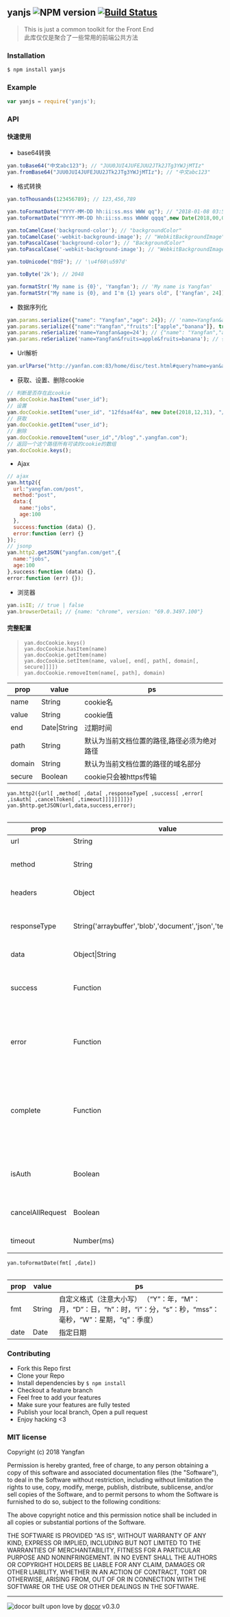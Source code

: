 ## yanjs ![NPM version](https://img.shields.io/npm/v/yanjs.svg?style=flat) [![Build Status](https://travis-ci.org/Yangfan2016/yanjs.svg?branch=master)](https://travis-ci.org/Yangfan2016/yanjs)

> This is just a common toolkit for the Front End  
此库仅仅是聚合了一些常用的前端公共方法

### Installation
```bash
$ npm install yanjs
```

### Example
```js
var yanjs = require('yanjs');
```

### API

#### 快速使用
- base64转换
```js
yan.toBase64("中文abc123"); // "JUU0JUI4JUFEJUU2JTk2JTg3YWJjMTIz"
yan.fromBase64("JUU0JUI4JUFEJUU2JTk2JTg3YWJjMTIz"); // "中文abc123"
```
- 格式转换
```js
yan.toThousands(123456789); // 123,456,789

yan.toFormatDate("YYYY-MM-DD hh:ii:ss.mss WWW qq"); // "2018-01-08 03:50:39.102 星期一 01"
yan.toFormatDate("YYYY-MM-DD hh:ii:ss.mss WWWW qqqq",new Date(2018,00,02)); // "2018-01-02 12:00:00.000 星期二 01"

yan.toCamelCase('background-color'); // "backgroundColor"
yan.toCamelCase('-webkit-background-image'); // "WebkitBackgroundImage"
yan.toPascalCase('background-color'); // "BackgroundColor"
yan.toPascalCase('-webkit-background-image'); // "WebkitBackgroundImage"

yan.toUnicode("你好"); // '\u4f60\u597d'

yan.toByte('2k'); // 2048

yan.formatStr('My name is {0}', 'Yangfan'); // 'My name is Yangfan'
yan.formatStr("My name is {0}, and I'm {1} years old", ['Yangfan', 24]); // "My name is Yangfan, and I'm 24 years old"

```
- 数据序列化

```js
yan.params.serialize({"name": "Yangfan","age": 24}); // 'name=Yangfan&age=24'
yan.params.serialize({"name":"Yangfan","fruits":["apple","banana"]}, true); // 'name=Yangfan&fruits=apple&fruits=banana'
yan.params.reSerialize('name=Yangfan&age=24'); // {"name": "Yangfan","age": "24"}
yan.params.reSerialize('name=Yangfan&fruits=apple&fruits=banana'); // {"name": "Yangfan","fruits": ["apple", "banana"]}
```


- Url解析
```js
yan.urlParse("http://yanfan.com:83/home/disc/test.html#query?name=yan&age=100"); // {protocol: "http", username: "", password: "", host: "yanfan.com:83", port: "83", …}
```

- 获取、设置、删除cookie
```js
// 判断是否存在此cookie
yan.docCookie.hasItem("user_id");
// 设置
yan.docCookie.setItem("user_id", "12fdsa4f4a", new Date(2018,12,31), "/blog", ".yangfan.com", true);
// 获取
yan.docCookie.getItem("user_id");
// 删除
yan.docCookie.removeItem("user_id","/blog",".yangfan.com");
// 返回一个这个路径所有可读的cookie的数组
yan.docCookie.keys();

```

- Ajax
```js
// ajax
yan.http2({
  url:"yangfan.com/post",
  method:"post",
  data:{
    name:"jobs",
    age:100
  },
  success:function (data) {},
  error:function (err) {}
});
// jsonp
yan.http2.getJSON("yangfan.com/get",{
  name:"jobs",
  age:100
},success:function (data) {},
error:function (err) {});
```

- 浏览器
```js
yan.isIE; // true | false
yan.browserDetail; // {name: "chrome", version: "69.0.3497.100"}
```



#### 完整配置

> `yan.docCookie.keys()`  
`yan.docCookie.hasItem(name)`  
`yan.docCookie.getItem(name)`  
`yan.docCookie.setItem(name, value[, end[, path[, domain[, secure]]]])`  
`yan.docCookie.removeItem(name[, path], domain)`  
<table style="width:100%">
  <thead>
    <tr>
      <th>prop</th>
      <th>value</th>
      <th>ps</th>
    </tr>
  </thead>
  <tbody>
    <tr>
      <td>name</td>
      <td>String</td>
      <td>cookie名</td>
    </tr>
    <tr>
      <td>value</td>
      <td>String</td>
      <td>cookie值</td>
    </tr>
    <tr>
      <td>end</td>
      <td>Date|String</td>
      <td>过期时间</td>
    </tr>
    <tr>
      <td>path</td>
      <td>String</td>
      <td>默认为当前文档位置的路径,路径必须为绝对路径</td>
    </tr>
    <tr>
      <td>domain</td>
      <td>String</td>
      <td>默认为当前文档位置的路径的域名部分</td>
    </tr>
    <tr>
      <td>secure</td>
      <td>Boolean</td>
      <td>cookie只会被https传输</td>
    </tr>
  </tbody>
<table>


`yan.http2({url[ ,method[ ,data[ ,responseType[ ,success[ ,error[ ,isAuth[ ,cancelToken[ ,timeout]]]]]]]]})`
`yan.$http.getJSON(url,data,success,error);`
<table style="width:100%">
  <thead>
    <tr>
      <th>prop</th>
      <th>value</th>
      <th>ps</th>
    </tr>
  </thead>
  <tbody>
    <tr>
      <td>url</td>
      <td>String</td>
      <td>请求地址</td>
    </tr>
    <tr>
      <td>method</td>
      <td>String</td>
      <td>请求方法，默认“GET”</td>
    </tr>
    <tr>
      <td>headers</td>
      <td>Object</td>
      <td>请求头信息</td>
    </tr>
    <tr>
      <td>responseType</td>
      <td>String('arraybuffer','blob','document','json','text','stream')</td>
      <td>请求返回数据的类型，默认“json”</td>
    </tr>
    <tr>
      <td>data</td>
      <td>Object|String</td>
      <td>请求数据</td>
    </tr>
    <tr>
      <td>success</td>
      <td>Function</td>
      <td>请求成功的回调，接受一个参数（data）</td>
    </tr>
    <tr>
      <td>error</td>
      <td>Function</td>
      <td>请求失败的回调，接受一个参数（err）</td>
    </tr>
    <tr>
      <td>complete</td>
      <td>Function</td>
      <td>无论成功失败，都会调用次函数，并且在success或error之前执行</td>
    </tr>
    <tr>
      <td>isAuth</td>
      <td>Boolean</td>
      <td>是否添加验证头信息，默认不添加</td>
    </tr>
    <tr>
      <td>cancelAllRequest</td>
      <td>Boolean</td>
      <td>是否取消其他进行中的请求</td>
    </tr>
    <tr>
      <td>timeout</td>
      <td>Number(ms)</td>
      <td>超时（单位毫秒）</td>
    </tr>
  </tbody>
<table>

`yan.toFormatDate(fmt[ ,date])`
<table style="width:100%">
  <thead>
    <tr>
      <th>prop</th>
      <th>value</th>
      <th>ps</th>
    </tr>
  </thead>
  <tbody>
    <tr>
      <td>fmt</td>
      <td>String</td>
      <td>自定义格式（注意大小写） （“Y”：年，“M”：月，“D”：日，“h”：时，“i”：分，“s”：秒，“mss”：毫秒，“W”：星期，“q”：季度）</td>
    </tr>
    <tr>
      <td>date</td>
      <td>Date</td>
      <td>指定日期</td>
    </tr>
  </tbody>
<table>

### Contributing
- Fork this Repo first
- Clone your Repo
- Install dependencies by `$ npm install`
- Checkout a feature branch
- Feel free to add your features
- Make sure your features are fully tested
- Publish your local branch, Open a pull request
- Enjoy hacking <3

### MIT license
Copyright (c) 2018 Yangfan

Permission is hereby granted, free of charge, to any person obtaining a copy
of this software and associated documentation files (the &quot;Software&quot;), to deal
in the Software without restriction, including without limitation the rights
to use, copy, modify, merge, publish, distribute, sublicense, and/or sell
copies of the Software, and to permit persons to whom the Software is
furnished to do so, subject to the following conditions:

The above copyright notice and this permission notice shall be included in
all copies or substantial portions of the Software.

THE SOFTWARE IS PROVIDED &quot;AS IS&quot;, WITHOUT WARRANTY OF ANY KIND, EXPRESS OR
IMPLIED, INCLUDING BUT NOT LIMITED TO THE WARRANTIES OF MERCHANTABILITY,
FITNESS FOR A PARTICULAR PURPOSE AND NONINFRINGEMENT. IN NO EVENT SHALL THE
AUTHORS OR COPYRIGHT HOLDERS BE LIABLE FOR ANY CLAIM, DAMAGES OR OTHER
LIABILITY, WHETHER IN AN ACTION OF CONTRACT, TORT OR OTHERWISE, ARISING FROM,
OUT OF OR IN CONNECTION WITH THE SOFTWARE OR THE USE OR OTHER DEALINGS IN
THE SOFTWARE.

---
![docor]()
built upon love by [docor](https://github.com/turingou/docor.git) v0.3.0

